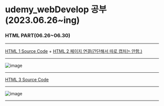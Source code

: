# udemy_webDevelop 공부 (2023.06.26~ing) 
### HTML PART(06.26~06.30)
***
[HTML 1 Source Code](https://github.com/tember8003/udemy_webDevelop/blob/main/HTML1.html) + [HTML 2 페이지 연결(간단해서 따로 캡처는 안함.)](https://github.com/tember8003/udemy_webDevelop/blob/main/HTML2.html)
***

![image](https://github.com/tember8003/udemy_webDevelop/assets/104021663/c08afa43-5ebd-4846-8464-1fd4aef7736a)
***

[HTML 3 Source Code](https://github.com/tember8003/udemy_webDevelop/blob/main/HTML3.html)
***
![image](https://github.com/tember8003/udemy_webDevelop/assets/104021663/587142f3-4b6e-4a69-b9da-8e71bc154a82)

***
